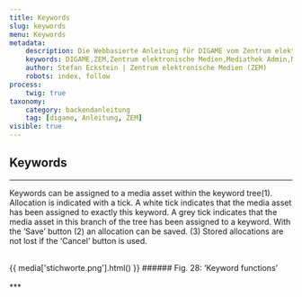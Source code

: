 ```yaml
---
title: Keywords
slug: keywords
menu: Keywords
metadata:
    description: Die Webbasierte Anleitung für DIGAME vom Zentrum elektronische Medien ZEM.
    keywords: DIGAME,ZEM,Zentrum elektronische Medien,Mediathek Admin,Mediathek,Bilddatenbank,Bildverwaltung,Bundesverwaltung,Eidgenossenschaft,Schweizerische Eidgenossenschaft,VBS,Bundesamt für Verteidigung, Bevölkerungsschutz und Sport
    author: Stefan Eckstein | Zentrum elektronische Medien (ZEM)
    robots: index, follow
process:
	twig: true
taxonomy:
    category: backendanleitung
    tag: [digame, Anleitung, ZEM]
visible: true
---
```


## Keywords
***
Keywords can be assigned to a media asset within the keyword tree(1). Allocation is indicated with a tick. A white tick indicates that the media asset has been assigned to exactly this keyword. A grey tick indicates that the media asset in this branch of the tree has been assigned to a keyword. With the ‘Save’ button (2) an allocation can be saved. (3) Stored allocations are not lost if the ‘Cancel’ button is used.

<br>
{{ media['stichworte.png'].html() }}
###### Fig. 28: ‘Keyword functions’
<br>


<br>
***
